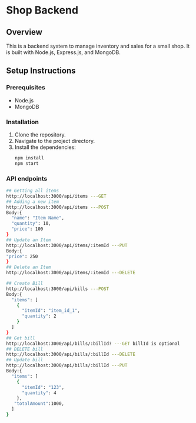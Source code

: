 # Shop Backend

## Overview
This is a backend system to manage inventory and sales for a small shop. It is built with Node.js, Express.js, and MongoDB.

## Setup Instructions

### Prerequisites
- Node.js
- MongoDB

### Installation
1. Clone the repository.
2. Navigate to the project directory.
3. Install the dependencies:
   ```bash
   npm install
   npm start
### API endpoints
```bash
## Getting all items
http://localhost:3000/api/items ---GET
## Adding a new item
http://localhost:3000/api/items ---POST 
Body:{
  "name": "Item Name",
  "quantity": 10,
  "price": 100
}
## Update an Item
http://localhost:3000/api/items/:itemId ---PUT
Body:{
"price": 250
}
## Delete an Item
http://localhost:3000/api/items/:itemId ---DELETE

## Create Bill
http://localhost:3000/api/bills ---POST
Body:{
  "items": [
    {
      "itemId": "item_id_1",
      "quantity": 2
    }
  ]
}
## Get bill
http://localhost:3000/api/bills/:billId? ---GET billId is optional
## DELETE bill
http://localhost:3000/api/bills/:billId ---DELETE
## Update bill
http://localhost:3000/api/bills/:billId ---PUT
Body:{
  "items": [
    {
      "itemId": "123",
      "quantity": 4
    },
   "totalAmount":1000,
  ]
}

